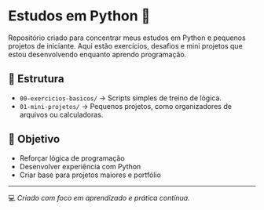 # Estudos em Python 🐍

Repositório criado para concentrar meus estudos em Python e pequenos projetos de iniciante.
Aqui estão exercícios, desafios e mini projetos que estou desenvolvendo enquanto aprendo programação.

## 📂 Estrutura
- `00-exercicios-basicos/` → Scripts simples de treino de lógica.
- `01-mini-projetos/` → Pequenos projetos, como organizadores de arquivos ou calculadoras.

## 🎯 Objetivo
- Reforçar lógica de programação
- Desenvolver experiência com Python
- Criar base para projetos maiores e portfólio

---
💻 *Criado com foco em aprendizado e prática contínua.*
